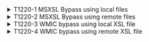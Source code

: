 <details>
<summary>T1220-1 MSXSL Bypass using local files
</summary>
<pre>$ NA </pre>
</details>
<details>
<summary>T1220-2 MSXSL Bypass using remote files
</summary>
<pre>$ NA </pre>
</details>
<details>
<summary>T1220-3 WMIC bypass using local XSL file
</summary>
<pre>$ NA </pre>
</details>
<details>
<summary>T1220-4 WMIC bypass using remote XSL file
</summary>
<pre>$ NA </pre>
</details>
